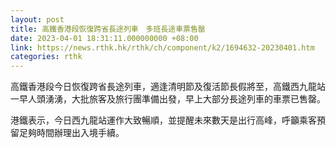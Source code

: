 ```yaml
---
layout: post
title: 高鐵香港段恢復跨省長途列車　多班長途車票售罄
date: 2023-04-01 18:31:11.000000000 +08:00
link: https://news.rthk.hk/rthk/ch/component/k2/1694632-20230401.htm
categories: rthk
---
```


高鐵香港段今日恢復跨省長途列車，適逢清明節及復活節長假將至，高鐵西九龍站一早人頭湧湧，大批旅客及旅行團準備出發，早上大部分長途列車的車票已售罄。

港鐵表示，今日西九龍站運作大致暢順，並提醒未來數天是出行高峰，呼籲乘客預留足夠時間辦理出入境手續。
